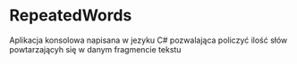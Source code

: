 # RepeatedWords

Aplikacja konsolowa napisana w jezyku C# pozwalająca policzyć ilość słów powtarzającyh się w danym fragmencie tekstu
